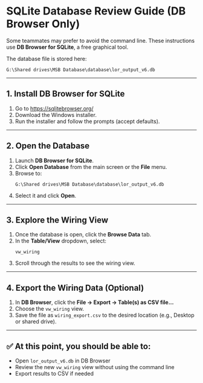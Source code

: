 # SQLite Database Review Guide (DB Browser Only)

Some teammates may prefer to avoid the command line. These instructions use **DB Browser for SQLite**, a free graphical tool.

The database file is stored here:

```
G:\Shared drives\MSB Database\database\lor_output_v6.db
```

---

## 1. Install DB Browser for SQLite

1. Go to <https://sqlitebrowser.org/>
2. Download the Windows installer.
3. Run the installer and follow the prompts (accept defaults).

---

## 2. Open the Database

1. Launch **DB Browser for SQLite**.
2. Click **Open Database** from the main screen or the **File** menu.
3. Browse to:
   ```
   G:\Shared drives\MSB Database\database\lor_output_v6.db
   ```
4. Select it and click **Open**.

---

## 3. Explore the Wiring View

1. Once the database is open, click the **Browse Data** tab.
2. In the **Table/View** dropdown, select:
   ```
   vw_wiring
   ```
3. Scroll through the results to see the wiring view.

---

## 4. Export the Wiring Data (Optional)

1. In **DB Browser**, click the **File → Export → Table(s) as CSV file...**
2. Choose the `vw_wiring` view.
3. Save the file as `wiring_export.csv` to the desired location (e.g., Desktop or shared drive).

---

## ✅ At this point, you should be able to:

- Open `lor_output_v6.db` in DB Browser  
- Review the new `vw_wiring` view without using the command line  
- Export results to CSV if needed  
